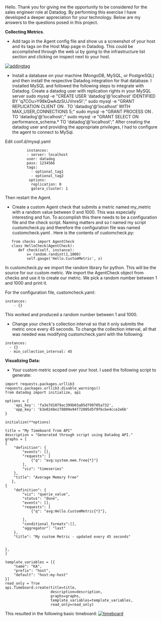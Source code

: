 Hello.
Thank you for giving me the opportunity to be considered for the sales engineer role at Datadog.  By performing this exercise I have developed a deeper appreciation for your technology.  Below are my answers to the questions posed in this project.

**Collecting Metrics**.
*   Add tags in the Agent config file and show us a screenshot of your host and its tags on the Host Map page in Datadog.
This could be accomplished through the web ui by going to the infrastructure list section and clicking on inspect next to your host.

<a href="https://ibb.co/fzbcYe"><img src="https://preview.ibb.co/g82HYe/addingtag.png" alt="addingtag" border="0"></a><br />

* Install a database on your machine (MongoDB, MySQL, or PostgreSQL) and then install the respective Datadog integration for that database.
I installed MySQL and followed the following steps to integrate with Datadog.
Create a datadog user with replication rights in your MySQL server
  sudo mysql -e "CREATE USER 'datadog'@'localhost' IDENTIFIED BY 'q7COu>Y98kQwAdzSUJVnre5l';"
  sudo mysql -e "GRANT REPLICATION CLIENT ON *.* TO 'datadog'@'localhost' WITH MAX_USER_CONNECTIONS 5;"
  sudo mysql -e "GRANT PROCESS ON *.* TO 'datadog'@'localhost';"
  sudo mysql -e "GRANT SELECT ON performance_schema.* TO 'datadog'@'localhost';"
After creating the datadog user and providing the appropriate privileges, I had to configure the agent to connect to MySql.

Edit conf.d/mysql.yaml
```        init_config:
          instances:
          - server: localhost
          user: datadog
          pass: 1234566
          tags:
            - optional_tag1
            - optional_tag2
           options:
            replication: 0
            galera_cluster: 1 
```
Then restart the Agent.

* Create a custom Agent check that submits a metric named my_metric with a random value between 0 and 1000.
This was especially interesting and fun.  To accomplish this there needs to be a configuration file and the check script.  Naming matters and so I named my script customcheck.py and therefore the configuration file was named customcheck.yaml .  Here is the contents of customcheck.py:

```import random
   from checks import AgentCheck
   class HelloCheck(AgentCheck):
      def check(self, instance):
          x= random.randint(1,1000)
          self.gauge('Hello.CustomMetric', x)
```
In customcheck.py we import the random library for python.  This will be the source for our custom metric.  We import the AgentCheck 
object from checks and use it to create our metric.  We pick a random number between 1 and 1000 and print it.

For the configuration file, customcheck.yaml:
```
instances:
    - {}
```
This worked and produced a random number between 1 and 1000.

*  Change your check's collection interval so that it only submits the metric once every 45 seconds.
To change the collection interval, all that was needed was modifying customcheck.yaml with the following:
  ```
  instances:
    - {}
    - min_collection_interval: 45
```
**Visualizing Data:**

* Your custom metric scoped over your host.
I used the following script to generate:

```
import requests.packages.urllib3
requests.packages.urllib3.disable_warnings()
from datadog import initialize, api

options = {
    'api_key': 'fa3e7d1079ac399b03a05d799705a732',
    'app_key': 'b3e0248e1f8009e94f72005d5f9f6cbe4cce2e6b'
}

initialize(**options)

title = "My Timeboard from API"
description = "Generated through script using Datadog API."
graphs = [
{
    "definition": {
        "events": [],
        "requests": [
            {"q": "avg:system.mem.free{*}"}
        ],
        "viz": "timeseries"
    },
    "title": "Average Memory Free"
   },
{
    "definition": {
        "viz": "querie_value",
        "status": "done",
        "events": [],
        "requests": [
            {"q": "avg:Hello.CustomMetric{*}"},

        ],
        "conditional_formats":[],
        "aggregator": "last"
    },
    "title": "My custom Metric - updated every 45 seconds"


},
]

template_variables = [{
    "name": "KA",
    "prefix": "host",
    "default": "host:my-host"
}]
read_only = True
api.Timeboard.create(title=title,
                     description=description,
                     graphs=graphs,
                     template_variables=template_variables,
                     read_only=read_only)
```

This resulted in the following basic timeboard:
<a href="https://ibb.co/dkSsKK"><img src="https://preview.ibb.co/kDziRz/timeboard.png" alt="timeboard" border="0"></a>




